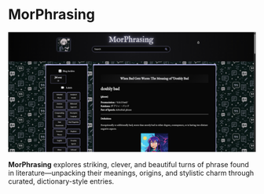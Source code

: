 # MorPhrasing

![MorPhrasing Theme Screenshot](https://raw.githubusercontent.com/MorDictionary/blogger-theme-morphrasing/a1fd535bac8120ccbe8ecce87779cb7fa3c4a318/MorPhrasing%20-%20Images/1%20Screeenshot%20MorPhrasing.png)

**MorPhrasing** explores striking, clever, and beautiful turns of phrase found in literature—unpacking their meanings, origins, and stylistic charm through curated, dictionary-style entries.
